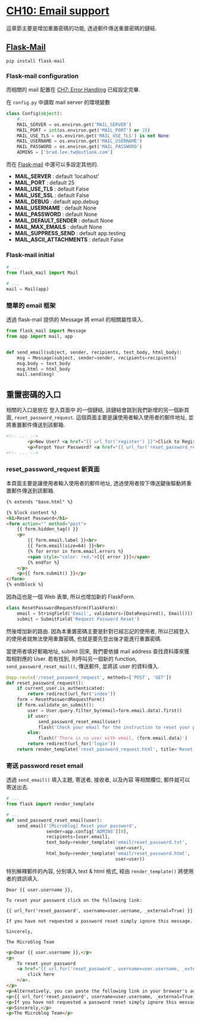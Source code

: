 # [CH10: Email support](<https://blog.miguelgrinberg.com/post/the-flask-mega-tutorial-part-x-email-support>)

這章節主要是增加重置密碼的功能, 透過郵件傳送重置密碼的鏈結.

## [Flask-Mail](<https://pythonhosted.org/Flask-Mail/>)

```command
pip install flask-mail
```

### Flask-mail configuration

而相關的 mail 配置在 [CH7: Error Handling](</07_errorhandling.md>) 已經設定完畢.

在 `config.py` 中讀取 mail server 的環境變數

```python config.py
class Config(object):
    #...
    MAIL_SERVER = os.environ.get('MAIL_SERVER')
    MAIL_PORT = int(os.environ.get('MAIL_PORT') or 25)
    MAIL_USE_TLS = os.environ.get('MAIL_USE_TLS') is not None
    MAIL_USERNAME = os.environ.get('MAIL_USERNAME')
    MAIL_PASSWORD = os.environ.get('MAIL_PASSWORD')
    ADMINS = ['brad.lee.tw@outlook.com']
```

而在 [Flask-mail](<https://pythonhosted.org/Flask-Mail/#configuring-flask-mail>) 中還可以多設定其他的.

- **MAIL_SERVER** : default ‘localhost’
- **MAIL_PORT** : default 25
- **MAIL_USE_TLS** : default False
- **MAIL_USE_SSL** : default False
- **MAIL_DEBUG** : default app.debug
- **MAIL_USERNAME** : default None
- **MAIL_PASSWORD** : default None
- **MAIL_DEFAULT_SENDER** : default None
- **MAIL_MAX_EMAILS** : default None
- **MAIL_SUPPRESS_SEND** : default app.testing
- **MAIL_ASCII_ATTACHMENTS** : default False

### Flask-mail initial

```python __init__.py
# ...
from flask_mail import Mail

# ...
mail = Mail(app)
```

### 簡單的 email 框架

透過 flask-mail 提供的 Message 將 email 的相關屬性填入.

```python email.py
from flask_mail import Message
from app import mail, app


def send_email(subject, sender, recipients, text_body, html_body):
    msg = Message(subject, sender=sender, recipients=recipients)
    msg.body = text_body
    msg.html = html_body
    mail.send(msg)
```

## 重置密碼的入口

相關的入口是放在 登入頁面中 的一個鏈結, 該鏈結會跳到我們新增的另一個新頁面, `reset_password_request`.
這個頁面主要是讓使用者輸入使用者的郵件地址, 並將重置郵件傳送到該郵箱.

```html login.html
<!-- ... -->
        <p>New User? <a href="{{ url_for('register') }}">Click to Register!</a></p>
        <p>Forgot Your Password? <a href="{{ url_for('reset_password_request')}}">Click to Reset It</a></p>
<!-- ... -->
```

### reset_password_request 新頁面

本頁面主要是讓使用者輸入使用者的郵件地址, 透過使用者按下傳送鍵後驅動將重置郵件傳送到該郵箱.

```html reset_password_request.html
{% extends "base.html" %}

{% block content %}
<h1>Reset Password</h1>
<form action="" method="post">
    {{ form.hidden_tag() }}
    <p>
        {{ form.email.label }}<br>
        {{ form.email(size=64) }}<br>
        {% for error in form.email.errors %}
        <span style="color: red;">[{{ error }}]</span>
        {% endfor %}
    </p>
    <p>{{ form.submit() }}</p>
</form>
{% endblock %}
```

因為這也是一個 Web 表單, 所以也增加新的 FlaskForm.

```python forms.py
class ResetPasswordRequestForm(FlaskForm):
    email = StringField('Email', validators=[DataRequired(), Email()])
    submit = SubmitField('Request Password Reset')
```

然後增加新的路由. 因為本重置密碼主要是針對已經忘記的使用者, 所以已經登入的使用者就無法使用重置密碼, 也就是要先登出後才能進行重置密碼.

當使用者填好郵箱地址, submit 回來, 我們要依據 mail address 查找資料庫來獲取相對應的 User. 若有找到, 則呼叫另一個新的 function, `send_password_reset_mail()`, 傳送郵件, 並將該 user 的資料傳入.

```python routes.py
@app.route('/reset_password_request', methods=['POST', 'GET'])
def reset_password_request():
    if current_user.is_authenticated:
        return redirect(url_for('index'))
    form = ResetPasswordRequestForm()
    if form.validate_on_submit():
        user = User.query.filter_by(email=form.email.data).first()
        if user:
            send_password_reset_email(user)
            flash('Check your email for the instruction to reset your password')
        else:
            flash(f'There is no user with email, {form.email.data}')
        return redirect(url_for('login'))
    return render_template('reset_password_request.html', title='Reset Password', form=form)
```

### 寄送 password reset email

透過 `send_email()` 填入主題, 寄送者, 接收者, 以及內容 等相關欄位, 郵件就可以寄送出去.

```python email.py
# ...
from flask import render_template

# ...
def send_password_reset_email(user):
    send_email('[Microblog] Reset your password',
               sender=app.config['ADMINS'][0],
               recipients=[user.email],
               text_body=render_template('email/reset_password.txt',
                                         user=user),
               html_body=render_template('email/reset_password.html',
                                         user=user))

```

特別解釋郵件的內容, 分別填入 text & html 格式, 經由 `render_template()` 將使用者的資訊填入.

```text reset_password.txt
Dear {{ user.username }},

To reset your password click on the following link:

{{ url_for('reset_password', username=user.uername, _external=True) }}

If you have not requested a password reset simply ignore this message.

Sincerely,

The Microblog Team
```

```html reset_password.html
<p>Dear {{ user.username }},</p>
<p>
    To reset your password
    <a href="{{ url_for('reset_password', username=user.username, _external=True) }}">
        click here
    </a>.
</p>
<p>Alternatively, you can paste the following link in your browser's address bar:</p>
<p>{{ url_for('reset_password', username=user.username, _external=True) }}</p>
<p>If you have not requested a password reset simply ignore this message.</p>
<p>Sincerely,</p>
<p>The Microblog Team</p>
```

